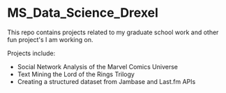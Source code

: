 # MS_Data_Science_Drexel
This repo contains projects related to my graduate school work and other fun project's I am working on.

Projects include:
- Social Network Analysis of the Marvel Comics Universe
- Text Mining the Lord of the Rings Trilogy
- Creating a structured dataset from Jambase and Last.fm APIs
